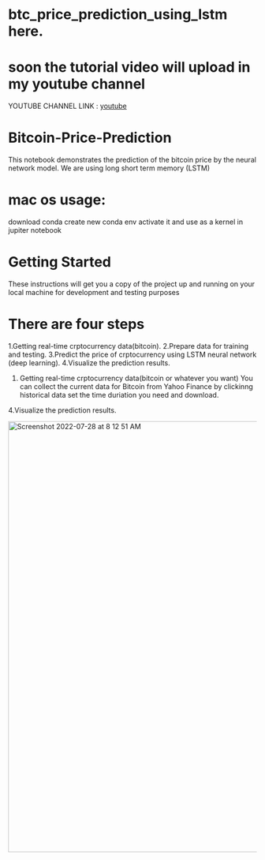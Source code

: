 # btc_price_prediction_using_lstm here.

# soon the tutorial video will upload in my youtube channel
YOUTUBE CHANNEL LINK : [youtube](https://www.youtube.com/c/DCinfotainment) 

# Bitcoin-Price-Prediction
This notebook demonstrates the prediction of the bitcoin price by the neural network model. We are using long short term memory (LSTM)

# mac os usage:
download conda 
create new conda env 
activate it 
and use as a kernel in jupiter notebook 

# Getting Started
These instructions will get you a copy of the project up and running on your local machine for development and testing purposes

# There are four steps 
1.Getting real-time crptocurrency data(bitcoin).
2.Prepare data for training and testing.
3.Predict the price of crptocurrency using LSTM neural network (deep learning).
4.Visualize the prediction results.

1. Getting real-time crptocurrency data(bitcoin or whatever you want)
You can collect the current data for Bitcoin from Yahoo Finance by clickinng historical data set the time duriation you need and download.


4.Visualize the prediction results.

<img width="874" alt="Screenshot 2022-07-28 at 8 12 51 AM" src="https://user-images.githubusercontent.com/50747240/181408776-9037e1c5-6b8a-47c9-936e-f76cffb4afc3.png">
